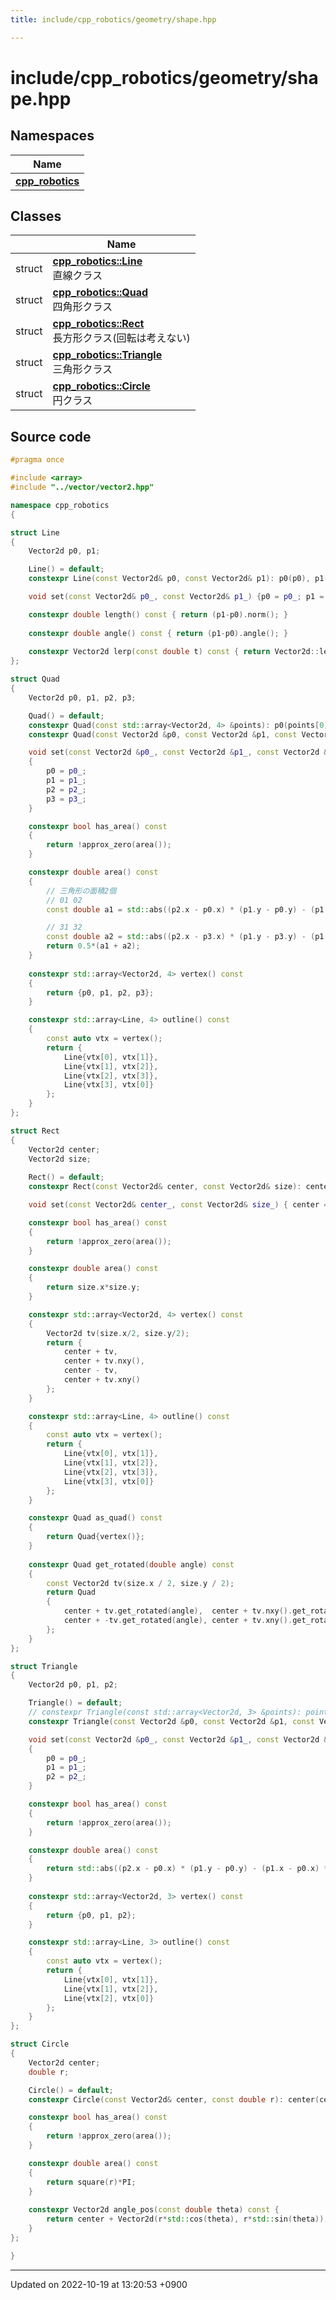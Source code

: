 ```yaml
---
title: include/cpp_robotics/geometry/shape.hpp

---
```


# include/cpp_robotics/geometry/shape.hpp



## Namespaces

| Name           |
| -------------- |
| **[cpp_robotics](/cpp_robotics/doxybook/Namespaces/namespacecpp__robotics/)**  |

## Classes

|                | Name           |
| -------------- | -------------- |
| struct | **[cpp_robotics::Line](/cpp_robotics/doxybook/Classes/structcpp__robotics_1_1Line/)** <br>直線クラス  |
| struct | **[cpp_robotics::Quad](/cpp_robotics/doxybook/Classes/structcpp__robotics_1_1Quad/)** <br>四角形クラス  |
| struct | **[cpp_robotics::Rect](/cpp_robotics/doxybook/Classes/structcpp__robotics_1_1Rect/)** <br>長方形クラス(回転は考えない)  |
| struct | **[cpp_robotics::Triangle](/cpp_robotics/doxybook/Classes/structcpp__robotics_1_1Triangle/)** <br>三角形クラス  |
| struct | **[cpp_robotics::Circle](/cpp_robotics/doxybook/Classes/structcpp__robotics_1_1Circle/)** <br>円クラス  |




## Source code

```cpp
#pragma once

#include <array>
#include "../vector/vector2.hpp"

namespace cpp_robotics
{

struct Line
{
    Vector2d p0, p1;

    Line() = default;
    constexpr Line(const Vector2d& p0, const Vector2d& p1): p0(p0), p1(p1) {}

    void set(const Vector2d& p0_, const Vector2d& p1_) {p0 = p0_; p1 = p1_;}

    constexpr double length() const { return (p1-p0).norm(); }
    
    constexpr double angle() const { return (p1-p0).angle(); }
    
    constexpr Vector2d lerp(const double t) const { return Vector2d::lerp(p0, p1, t); }
};

struct Quad
{
    Vector2d p0, p1, p2, p3;

    Quad() = default;
    constexpr Quad(const std::array<Vector2d, 4> &points): p0(points[0]), p1(points[1]), p2(points[2]), p3(points[3]) {}
    constexpr Quad(const Vector2d &p0, const Vector2d &p1, const Vector2d &p2, const Vector2d &p3): p0(p0), p1(p1), p2(p2), p3(p3) {} 

    void set(const Vector2d &p0_, const Vector2d &p1_, const Vector2d &p2_, const Vector2d &p3_)
    {
        p0 = p0_;
        p1 = p1_;
        p2 = p2_;
        p3 = p3_;
    }

    constexpr bool has_area() const
    {
        return !approx_zero(area());
    }

    constexpr double area() const
    {
        // 三角形の面積2個
        // 01 02
        const double a1 = std::abs((p2.x - p0.x) * (p1.y - p0.y) - (p1.x - p0.x) * (p2.y - p0.y));

        // 31 32
        const double a2 = std::abs((p2.x - p3.x) * (p1.y - p3.y) - (p1.x - p3.x) * (p2.y - p3.y));
        return 0.5*(a1 + a2);
    }
    
    constexpr std::array<Vector2d, 4> vertex() const
    {
        return {p0, p1, p2, p3};
    }

    constexpr std::array<Line, 4> outline() const
    {
        const auto vtx = vertex();
        return {
            Line{vtx[0], vtx[1]},
            Line{vtx[1], vtx[2]},
            Line{vtx[2], vtx[3]},
            Line{vtx[3], vtx[0]}
        };
    }
};

struct Rect
{
    Vector2d center;
    Vector2d size;
    
    Rect() = default;
    constexpr Rect(const Vector2d& center, const Vector2d& size): center(center), size(size) {}

    void set(const Vector2d& center_, const Vector2d& size_) { center = center_; size = size_; }

    constexpr bool has_area() const
    {
        return !approx_zero(area());
    }

    constexpr double area() const
    {
        return size.x*size.y;
    }

    constexpr std::array<Vector2d, 4> vertex() const
    {
        Vector2d tv(size.x/2, size.y/2);
        return {
            center + tv,
            center + tv.nxy(),
            center - tv,
            center + tv.xny()
        };
    }

    constexpr std::array<Line, 4> outline() const
    {
        const auto vtx = vertex();
        return {
            Line{vtx[0], vtx[1]},
            Line{vtx[1], vtx[2]},
            Line{vtx[2], vtx[3]},
            Line{vtx[3], vtx[0]}
        };
    }

    constexpr Quad as_quad() const
    {
        return Quad{vertex()};
    }
    
    constexpr Quad get_rotated(double angle) const
    {
        const Vector2d tv(size.x / 2, size.y / 2);
        return Quad
        {
            center + tv.get_rotated(angle),  center + tv.nxy().get_rotated(angle),
            center + -tv.get_rotated(angle), center + tv.xny().get_rotated(angle)
        };
    }
};

struct Triangle
{
    Vector2d p0, p1, p2;

    Triangle() = default;
    // constexpr Triangle(const std::array<Vector2d, 3> &points): points(points) {}
    constexpr Triangle(const Vector2d &p0, const Vector2d &p1, const Vector2d &p2): p0(p0), p1(p1), p2(p2) {} 

    void set(const Vector2d &p0_, const Vector2d &p1_, const Vector2d &p2_)
    {
        p0 = p0_;
        p1 = p1_;
        p2 = p2_;
    }

    constexpr bool has_area() const
    {
        return !approx_zero(area());
    }

    constexpr double area() const
    {
        return std::abs((p2.x - p0.x) * (p1.y - p0.y) - (p1.x - p0.x) * (p2.y - p0.y)) * 0.5;
    }
    
    constexpr std::array<Vector2d, 3> vertex() const
    {
        return {p0, p1, p2};
    }

    constexpr std::array<Line, 3> outline() const
    {
        const auto vtx = vertex();
        return {
            Line{vtx[0], vtx[1]},
            Line{vtx[1], vtx[2]},
            Line{vtx[2], vtx[0]}
        };
    }
};

struct Circle
{
    Vector2d center;
    double r;

    Circle() = default;
    constexpr Circle(const Vector2d& center, const double r): center(center), r(r) {}

    constexpr bool has_area() const
    {
        return !approx_zero(area());
    }

    constexpr double area() const
    {
        return square(r)*PI;
    }
    
    constexpr Vector2d angle_pos(const double theta) const {
        return center + Vector2d(r*std::cos(theta), r*std::sin(theta));
    }
};

}
```


-------------------------------

Updated on 2022-10-19 at 13:20:53 +0900
